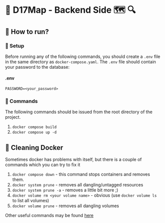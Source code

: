 # 🔵 D17Map - Backend Side 🗺 🔍


## 🔷 How to run?
### 🔹 Setup
Before running any of the following commands, you should create a `.env` file
in the same directory as `docker-compose.yaml`. The `.env` file should
contain your password to the database:

#### .env
```text
PASSWORD=<your_password>
```

### 🔹 Commands
The following commands should be issued from the root directory of the project.

1. `docker compose build`
2. `docker compose up -d`


## 🔷 Cleaning Docker
Sometimes docker has problems with itself, but there is a couple of commands which you can try to fix it

1. `docker compose down` - this command stops containers and removes them.
2. `docker system prune` - removes all dangling/untagged resources
3. `docker system prune -a` - removes a little bit more ;)
4. `docker volume rm <your volume name>` - obvious (use `docker volume ls` to list all volumes)
5. `docker volume prune` - removes all dangling volumes

Other useful commands may be found [here](https://contabo.com/blog/how-to-remove-docker-volumes-images-and-containers/)
